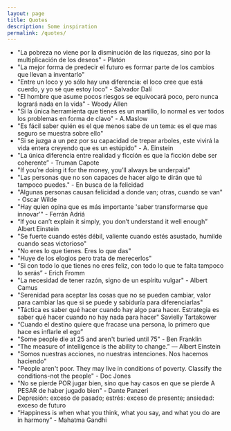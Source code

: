 ```yaml
---
layout: page
title: Quotes
description: Some inspiration
permalink: /quotes/
---
```


- "La pobreza no viene por la disminución de las riquezas, sino por la multiplicación de los deseos" - Platón  
- "La mejor forma de predecir el futuro es formar parte de los cambios que llevan a inventarlo"  
- "Entre un loco y yo sólo hay una diferencia: el loco cree que está cuerdo, y yo sé que estoy loco" - Salvador Dalí  
- "El hombre que asume pocos riesgos se equivocará poco, pero nunca logrará nada en la vida" -  Woody Allen  
- "Si la única herramienta que tienes es un martillo, lo normal es ver todos los problemas en forma de clavo" - A.Maslow  
- "Es fácil saber quién es el que menos sabe de un tema: es el que mas seguro se muestra sobre ello"  
- "Si se juzga a un pez por su capacidad de trepar arboles, este vivirá la vida entera creyendo que es un estúpido" - A. Einstein  
- "La única diferencia entre realidad y ficción es que la ficción debe ser coherente” - Truman Capote  
- "If you’re doing it for the money, you’ll always be underpaid"  
- "Las personas que no son capaces de hacer algo te dirán que tú tampoco puedes." - En busca de la felicidad  
- "Algunas personas causan felicidad a donde van; otras, cuando se van" - Oscar Wilde  
- "Hay quien opina que es más importante 'saber transformarse que innovar'" - Ferrán Adriá  
- “If you can’t explain it simply, you don’t understand it well enough” Albert Einstein  
- "Se fuerte cuando estés débil, valiente cuando estés asustado, humilde cuando seas victorioso"  
- "No eres lo que tienes. Eres lo que das"  
- "Huye de los elogios pero trata de merecerlos"  
- “Si con todo lo que tienes no eres feliz, con todo lo que te falta tampoco lo serás”  - Erich Fromm  
- "La necesidad de tener razón, signo de un espíritu vulgar" - Albert Camus  
- "Serenidad para aceptar las cosas que no se pueden cambiar, valor para cambiar las que si se puede y sabiduría para diferenciarlas"  
- "Táctica es saber qué hacer cuando hay algo para hacer. Estrategia es saber qué hacer cuando no hay nada para hacer" Savielly Tartakower  
- “Cuando el destino quiere que fracase una persona, lo primero que hace es inflarle el ego”  
- "Some people die at 25 and aren't buried until 75" - Ben Franklin  
- “The measure of intelligence is the ability to change.”  ― Albert Einstein  
- "Somos nuestras acciones, no nuestras intenciones.  Nos hacemos haciendo"  
- "People aren't poor. They may live in conditions of poverty. Classify the conditions-not the people" - Doc Jones  
- "No se pierde POR jugar bien, sino que hay casos en que se pierde A PESAR de haber jugado bien" - Dante Panzeri  
- Depresión: exceso de pasado; estrés: exceso de presente; ansiedad: exceso de futuro  
- “Happiness is when what you think, what you say, and what you do are in harmony” - Mahatma Gandhi  
